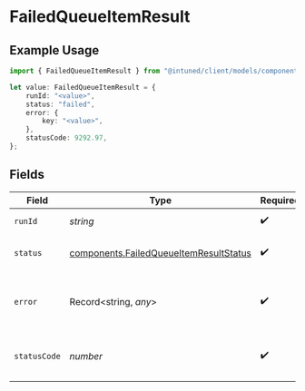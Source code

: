 # FailedQueueItemResult

## Example Usage

```typescript
import { FailedQueueItemResult } from "@intuned/client/models/components";

let value: FailedQueueItemResult = {
    runId: "<value>",
    status: "failed",
    error: {
        key: "<value>",
    },
    statusCode: 9292.97,
};
```

## Fields

| Field                                                                                            | Type                                                                                             | Required                                                                                         | Description                                                                                      |
| ------------------------------------------------------------------------------------------------ | ------------------------------------------------------------------------------------------------ | ------------------------------------------------------------------------------------------------ | ------------------------------------------------------------------------------------------------ |
| `runId`                                                                                          | *string*                                                                                         | :heavy_check_mark:                                                                               | The run ID of the item                                                                           |
| `status`                                                                                         | [components.FailedQueueItemResultStatus](../../models/components/failedqueueitemresultstatus.md) | :heavy_check_mark:                                                                               | Execution status of the item                                                                     |
| `error`                                                                                          | Record<string, *any*>                                                                            | :heavy_check_mark:                                                                               | The error that occurred during API execution.                                                    |
| `statusCode`                                                                                     | *number*                                                                                         | :heavy_check_mark:                                                                               | The API response status code.                                                                    |